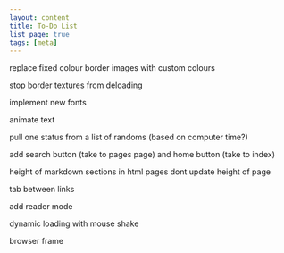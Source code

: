 ```yaml
---
layout: content
title: To-Do List
list_page: true
tags: [meta]
---
```


replace fixed colour border images with custom colours

stop border textures from deloading

implement new fonts

animate text

pull one status from a list of randoms (based on computer time?)

add search button (take to pages page) and home button (take to index)

height of markdown sections in html pages dont update height of page

tab between links

add reader mode

dynamic loading with mouse shake

browser frame